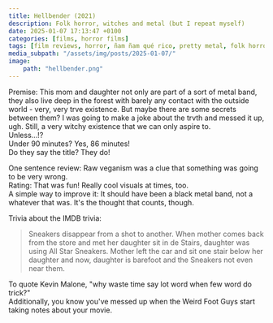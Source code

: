 ```yaml
---
title: Hellbender (2021)
description: Folk horror, witches and metal (but I repeat myself)
date: 2025-01-07 17:13:47 +0100
categories: [films, horror films]
tags: [film reviews, horror, ñam ñam qué rico, pretty metal, folk horror, they say the title]
media_subpath: "/assets/img/posts/2025-01-07/"
image:
    path: "hellbender.png"
---
```

<span class="reviewsection">Premise:</span> This mom and daughter not only are part of a sort of metal band, they also live deep in the forest with barely any contact with the outside world - very, very trve existence. But maybe there are some secrets between them? I was going to make a joke about the trvth and messed it up, ugh. Still, a very witchy existence that we can only aspire to.<br/>Unless...!?<br/>
<span class="reviewsection">Under 90 minutes?</span> Yes, 86 minutes!<br/>
<span class="reviewsection">Do they say the title?</span> They do!

<span class="reviewsection">One sentence review:</span> Raw veganism was a clue that something was going to be very wrong.<br/>
<span class="reviewsection">Rating:</span> That was fun! Really cool visuals at times, too.<br/>
<span class="reviewsection">A simple way to improve it:</span> It should have been a black metal band, not a whatever that was. It's the thought that counts, though.

<span class="reviewsection">Trivia about the IMDB trivia:</span>
> Sneakers disappear from a shot to another. When mother comes back from the store and met her daughter sit in de Stairs, daughter was using All Star Sneakers. Mother left the car and sit one stair below her daughter and now, daughter is barefoot and the Sneakers not even near them.

To quote Kevin Malone, "why waste time say lot word when few word do trick?"<br/>
Additionally, you know you've messed up when the Weird Foot Guys start taking notes about your movie.